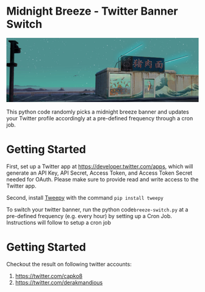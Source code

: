 # Midnight Breeze - Twitter Banner Switch

![](twitter_midnightbreeze.jpg?raw=true "")

This python code randomly picks a midnight breeze banner and updates your Twitter profile accordingly at a pre-defined frequency through a cron job.

# Getting Started

First, set up a Twitter app at https://developer.twitter.com/apps, which will generate an API Key, API Secret, Access Token, and Access Token Secret needed for OAuth. Please make sure to provide read and write access to the Twitter app.

Second, install [Tweepy](http://www.tweepy.org/) with the command ```pip install tweepy ```

To switch your twitter banner, run the python code```breeze-switch.py``` at a pre-defined frequency (e.g. every hour) by setting up a Cron Job. Instructions will follow to setup a cron job

# Getting Started

Checkout the result on following twitter accounts:

1. https://twitter.com/capko8
2. https://twitter.com/derakmandious
